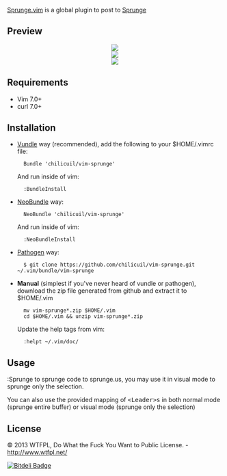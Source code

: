 [Sprunge.vim](https://github.com/chilicuil/vim-sprunge) is a global plugin to post to [Sprunge](http://sprunge.us/)

Preview
-------

<p align="center">
  <img src="http://javier.io/assets/img/vim-sprunge-1.jpg"/><br>
  <img src="http://javier.io/assets/img/vim-sprunge-2.jpg"/><br>
  <img src="http://javier.io/assets/img/vim-sprunge-3.jpg"/><br>
</p>

Requirements
------------

* Vim 7.0+
* curl 7.0+

Installation
------------

- [Vundle](https://github.com/gmarik/vundle) way (recommended), add the following to your $HOME/.vimrc file:

        Bundle 'chilicuil/vim-sprunge'

    And run inside of vim:

        :BundleInstall

- [NeoBundle](https://github.com/Shougo/neobundle.vim) way:

        NeoBundle 'chilicuil/vim-sprunge'

    And run inside of vim:

        :NeoBundleInstall

- [Pathogen](https://github.com/tpope/vim-pathogen) way:

        $ git clone https://github.com/chilicuil/vim-sprunge.git ~/.vim/bundle/vim-sprunge

- **Manual** (simplest if you've never heard of vundle or pathogen), download the zip file generated from github and extract it to $HOME/.vim

        mv vim-sprunge*.zip $HOME/.vim
        cd $HOME/.vim && unzip vim-sprunge*.zip

    Update the help tags from vim:

        :helpt ~/.vim/doc/

Usage
-----

:Sprunge to sprunge code to sprunge.us, you may use it in visual mode to
sprunge only the selection.

You can also use the provided mapping of <kbd>\<Leader\>s</kbd> in both normal
mode (sprunge entire buffer) or visual mode (sprunge only the selection)

License
-------

© 2013 WTFPL, Do What the Fuck You Want to Public License. - http://www.wtfpl.net/

[![Bitdeli Badge](https://d2weczhvl823v0.cloudfront.net/chilicuil/vim-sprunge/trend.png)](https://bitdeli.com/free "Bitdeli Badge")
